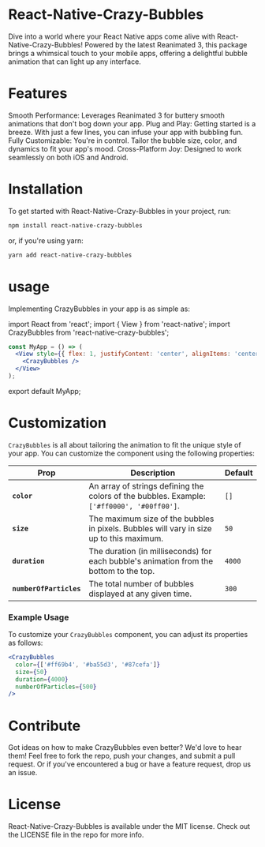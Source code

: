 # React-Native-Crazy-Bubbles

Dive into a world where your React Native apps come alive with React-Native-Crazy-Bubbles! Powered by the latest Reanimated 3, this package brings a whimsical touch to your mobile apps, offering a delightful bubble animation that can light up any interface. 

# Features
Smooth Performance: Leverages Reanimated 3 for buttery smooth animations that don't bog down your app.
Plug and Play: Getting started is a breeze. With just a few lines, you can infuse your app with bubbling fun.
Fully Customizable: You're in control. Tailor the bubble size, color, and dynamics to fit your app's mood.
Cross-Platform Joy: Designed to work seamlessly on both iOS and Android.

# Installation
To get started with React-Native-Crazy-Bubbles in your project, run:

```bash
npm install react-native-crazy-bubbles
```

or, if you're using yarn:

```bash
yarn add react-native-crazy-bubbles
```

# usage
Implementing CrazyBubbles in your app is as simple as:

import React from 'react';
import { View } from 'react-native';
import CrazyBubbles from 'react-native-crazy-bubbles';

```jsx
const MyApp = () => (
  <View style={{ flex: 1, justifyContent: 'center', alignItems: 'center' }}>
    <CrazyBubbles />
  </View>
);
```
export default MyApp;


# Customization
`CrazyBubbles` is all about tailoring the animation to fit the unique style of your app. You can customize the component using the following properties:

| Prop                    | Description                                                                                     | Default |
|-------------------------|-------------------------------------------------------------------------------------------------|---------|
| **`color`**             | An array of strings defining the colors of the bubbles. Example: `['#ff0000', '#00ff00']`.     | `[]`    |
| **`size`**              | The maximum size of the bubbles in pixels. Bubbles will vary in size up to this maximum.       | `50`    |
| **`duration`**          | The duration (in milliseconds) for each bubble's animation from the bottom to the top.         | `4000`  |
| **`numberOfParticles`** | The total number of bubbles displayed at any given time.                                       | `300`   |

### Example Usage

To customize your `CrazyBubbles` component, you can adjust its properties as follows:

```jsx
<CrazyBubbles
  color={['#ff69b4', '#ba55d3', '#87cefa']}
  size={50}
  duration={4000}
  numberOfParticles={500}
/>
```


# Contribute
Got ideas on how to make CrazyBubbles even better? We'd love to hear them! Feel free to fork the repo, push your changes, and submit a pull request. Or if you've encountered a bug or have a feature request, drop us an issue.

# License
React-Native-Crazy-Bubbles is available under the MIT license. Check out the LICENSE file in the repo for more info.

